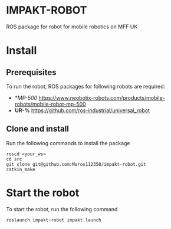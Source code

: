 # IMPAKT-ROBOT
ROS package for robot for mobile robotics on MFF UK

# Install
## Prerequisites
To run the robot, ROS packages for following robots are required:
- **MP-500* https://www.neobotix-robots.com/products/mobile-robots/mobile-robot-mp-500
- **UR-%** https://github.com/ros-industrial/universal_robot

## Clone and install
Run the following commands to install the package
```
roscd <your_ws>
cd src
git clone git@github.com:Maros112358/impakt-robot.git
catkin_make
```

# Start the robot
To start the robot, run the following command
```
roslaunch impakt-robot impakt.launch
```
